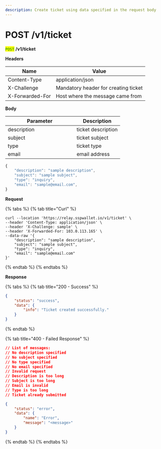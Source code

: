 ```yaml
---
description: Create ticket using data specified in the request body
---
```


# POST /v1/ticket

<mark style="color:green;">`POST`</mark> **/v1/ticket**

**Headers**

| Name            | Value                                |
| --------------- | ------------------------------------ |
| Content-Type    | application/json                     |
| X-Challenge     | Mandatory header for creating ticket |
| X-Forwarded-For | Host where the message came from     |

**Body**

<table><thead><tr><th width="203">Parameter</th><th>Description</th></tr></thead><tbody><tr><td>description</td><td>ticket description</td></tr><tr><td>subject</td><td>ticket subject</td></tr><tr><td>type</td><td>ticket type</td></tr><tr><td>email</td><td>email address</td></tr></tbody></table>

```javascript
{
    "description": "sample description",
    "subject": "sample subject",
    "type": "inquiry",
    "email": "sample@email.com",
}
```

**Request**

{% tabs %}
{% tab title="Curl" %}
```url
curl --location 'https://relay.sspwallet.io/v1/ticket' \
--header 'Content-Type: application/json' \
--header 'X-Challenge: sample' \
--header 'X-Forwarded-For: 103.0.113.165' \
--data-raw '{
    "description": "sample description", 
    "subject": "sample subject", 
    "type": "inquiry", 
    "email": "sample@email.com" 
}'
```
{% endtab %}
{% endtabs %}

**Response**

{% tabs %}
{% tab title="200 - Success" %}
```json
{
    "status": "success",
    "data": {
        "info": "Ticket created successfully."
    }
}
```
{% endtab %}

{% tab title="400 - Failed Response" %}
```json
// List of messages:
// No description specified
// No subject specified
// No type specified
// No email specified
// Invalid request
// Description is too long
// Subject is too long
// Email is invalid
// Type is too long
// Ticket already submitted

{
    "status": "error",
    "data": {
        "name": "Error",
        "message": "<message>"
    }
}
```
{% endtab %}
{% endtabs %}
